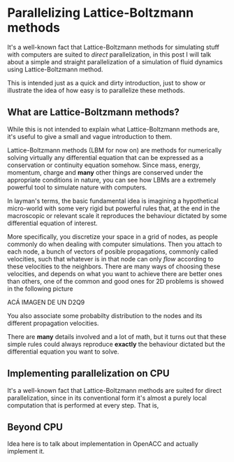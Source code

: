 # Parallelizing Lattice-Boltzmann methods

It's a well-known fact that Lattice-Boltzmann methods for simulating
stuff with computers are suited to *direct* parallelization, in this
post I will talk about a simple and straight parallelization of a 
simulation of fluid dynamics using Lattice-Boltzmann method.

This is intended just as a quick and dirty introduction, just to show
or illustrate the idea of how easy is to parallelize these methods.

## What are Lattice-Boltzmann methods?
While this is not intended to explain what Lattice-Boltzmann methods are,
it's useful to give a small and vague introduction to them.

Lattice-Boltzmann methods (LBM for now on) are methods for numerically
solving virtually any differential equation that can be expressed as a
conservation or continuity equation somehow. Since mass, energy, 
momentum, charge and **many** other things are conserved under the 
appropriate conditions in nature, you can see how LBMs are a extremely
powerful tool to simulate nature with computers.

In layman's terms, the basic fundamental idea is imagining a hypothetical
micro-world with some very rigid but powerful rules that, at the end in
the macroscopic or relevant scale it reproduces the behaviour dictated by
some differential equation of interest.

More specifically, you discretize your space in a grid of nodes, as people
commonly do when dealing with computer simulations. Then you attach to
each node, a bunch of vectors of posible propagations, commonly called 
velocities, such that whatever is in that node can only _flow_ according
to these velocities to the neighbors. There are many ways of choosing these
velocities, and depends on what you want to achieve there are better ones 
than others, one of the common and good ones for 2D problems is showed in
the following picture

ACÁ IMAGEN DE UN D2Q9

You also associate some probabilty distribution to the nodes and its 
different propagation velocities.

There are **many** details involved and a lot of math, but it turns out
that these simple rules could always reproduce **exactly** the behaviour
dictated but the differential equation you want to solve.

## Implementing parallelization on CPU

It's a well-known fact that Lattice-Boltzmann methods are suited for 
direct parallelization, since in its conventional form it's almost a 
purely local computation that is performed at every step. That is, 

## Beyond CPU

Idea here is to talk about implementation in OpenACC and actually implement it.
